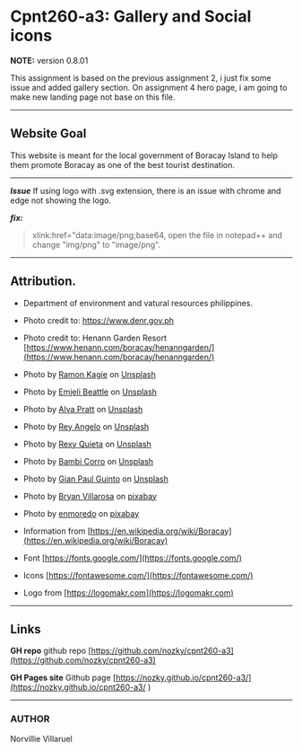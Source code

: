 

# Cpnt260-a3: Gallery and Social icons

**NOTE:** 
version 0.8.01

This assignment is based on the previous assignment 2, i just fix some issue and added gallery section.
On  assignment 4 hero page, i am going to make new landing page not base on this file.

---
## Website Goal ##
This website is meant for the local government of Boracay Island to help them promote Boracay as one of the best tourist destination.

---
***Issue***
If using logo with .svg extension, there is an issue with chrome and edge not showing the logo. 

***_fix:_***

>xlink:href="data:image/png;base64,
open the file in notepad++ and change  "img/png" to "image/png".



---
## Attribution. ##
  - Department of environment and vatural resources philippines.
  - Photo credit to: https://www.denr.gov.ph
  - Photo credit to: Henann Garden Resort [https://www.henann.com/boracay/henanngarden/](https://www.henann.com/boracay/henanngarden/)

- Photo by [Ramon Kagie](https://unsplash.com/@ramonkagie?utm_source=unsplash&utm_medium=referral&utm_content=creditCopyText) on [Unsplash](https://unsplash.com/s/photos/boracay?utm_source=unsplash&utm_medium=referral&utm_content=creditCopyText)

- Photo by  [Emjeli Beattle](https://unsplash.com/@emjeiiamira?utm_source=unsplash&utm_medium=referral&utm_content=creditCopyText) on [Unsplash](https://unsplash.com/collections/4867724/philippines?utm_source=unsplash&utm_medium=referral&utm_content=creditCopyText)

- Photo by [Alva Pratt](https://unsplash.com/@alvapratt?utm_source=unsplash&utm_medium=referral&utm_content=creditCopyText) on [Unsplash](https://unsplash.com/collections/4867724/philippines?utm_source=unsplash&utm_medium=referral&utm_content=creditCopyText)

- Photo by [Rey Angelo](https://unsplash.com/@racucio?utm_source=unsplash&utm_medium=referral&utm_content=creditCopyText) on [Unsplash](https://unsplash.com/collections/4867724/philippines?utm_source=unsplash&utm_medium=referral&utm_content=creditCopyText)

- Photo by [Rexy Quieta](https://unsplash.com/@rexysnaps?utm_source=unsplash&utm_medium=referral&utm_content=creditCopyText) on [Unsplash](https://unsplash.com/collections/4867724/philippines?utm_source=unsplash&utm_medium=referral&utm_content=creditCopyText)

- Photo by [Bambi Corro](https://unsplash.com/@bambicorro?utm_source=unsplash&utm_medium=referral&utm_content=creditCopyText) on [Unsplash](https://unsplash.com/collections/4867724/philippines?utm_source=unsplash&utm_medium=referral&utm_content=creditCopyText)

- Photo by [Gian Paul Guinto](https://unsplash.com/@theaurumera?utm_source=unsplash&utm_medium=referral&utm_content=creditCopyText) on [Unsplash](https://unsplash.com/collections/4867724/philippines?utm_source=unsplash&utm_medium=referral&utm_content=creditCopyText)

- Photo by [Bryan Villarosa](https://pixabay.com/users/bryanvillarosa-3007172/) on [pixabay](https://pixabay.com/)

- Photo by [enmoredo](https://pixabay.com/users/enmoredo-915170/)  on [pixabay](https://pixabay.com/)

- Information from [https://en.wikipedia.org/wiki/Boracay](https://en.wikipedia.org/wiki/Boracay)

- Font [https://fonts.google.com/](https://fonts.google.com/)

- Icons [https://fontawesome.com/](https://fontawesome.com/)

- Logo from [https://logomakr.com](https://logomakr.com)


---
## Links
**GH repo**
github repo [https://github.com/nozky/cpnt260-a3](https://github.com/nozky/cpnt260-a3)

**GH Pages site**
Github page [https://nozky.github.io/cpnt260-a3/](https://nozky.github.io/cpnt260-a3/ )



---

### AUTHOR ###
Norvillie Villaruel
